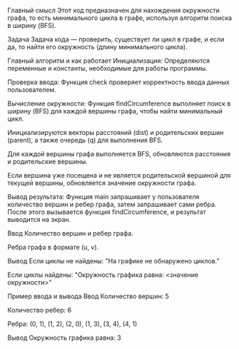 Главный смысл
Этот код предназначен для нахождения окружности графа, то есть минимального цикла в графе, используя алгоритм поиска в ширину (BFS).

Задача
Задача кода — проверить, существует ли цикл в графе, и если да, то найти его окружность (длину минимального цикла).

Главный алгоритм и как работает
Инициализация: Определяются переменные и константы, необходимые для работы программы.

Проверка ввода: Функция check проверяет корректность ввода данных пользователем.

Вычисление окружности: Функция findCircumference выполняет поиск в ширину (BFS) для каждой вершины графа, чтобы найти минимальный цикл.

Инициализируются векторы расстояний (dist) и родительских вершин (parent), а также очередь (q) для выполнения BFS.

Для каждой вершины графа выполняется BFS, обновляются расстояния и родительские вершины.

Если вершина уже посещена и не является родительской вершиной для текущей вершины, обновляется значение окружности графа.

Вывод результата: Функция main запрашивает у пользователя количество вершин и ребер графа, затем запрашивает сами ребра. После этого вызывается функция findCircumference, и результат выводится на экран.

Ввод
Количество вершин и ребер графа.

Ребра графа в формате (u, v).

Вывод
Если циклы не найдены: "На графике не обнаружено циклов."

Если циклы найдены: "Окружность графика равна: <значение окружности>"

Пример ввода и вывода
Ввод
Количество вершин: 5

Количество ребер: 6

Ребра: (0, 1), (1, 2), (2, 0), (1, 3), (3, 4), (4, 1)

Вывод
Окружность графика равна: 3
